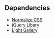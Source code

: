 
## Dependencies
* [Normalize CSS](https://necolas.github.io/normalize.css/)
* [jQuery Libary](https://jquery.com)
* [Light Gallery](http://sachinchoolur.github.io/lightGallery/)